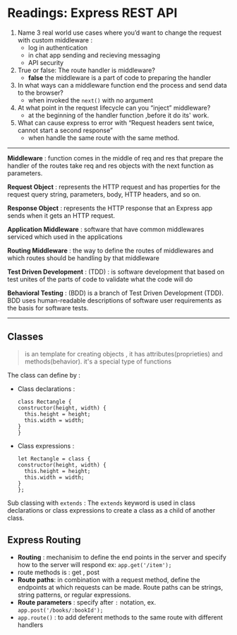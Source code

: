 # Readings: Express REST API

1. Name 3 real world use cases where you’d want to change the request with custom middleware :
   - log in authentication
   - in chat app sending and recieving messaging
   - API security
2. True or false: The route handler is middleware?
   - **false** the middleware is a part of code to preparing the handler
3. In what ways can a middleware function end the process and send data to the browser?
   - when invoked the `next()` with no argument
4. At what point in the request lifecycle can you “inject” middleware?
   - at the beginning of the handler function ,before it do its' work.
5. What can cause express to error with “Request headers sent twice, cannot start a second response”
   - when handle the same route with the same method.

-----------------------------------------------------------
**Middleware** : function comes in the middle of req and res that prepare the handler of the routes take req and res objects with the next function as parameters.

**Request Object** : represents the HTTP request and has properties for the request query string, parameters, body, HTTP headers, and so on.

**Response Object** : represents the HTTP response that an Express app sends when it gets an HTTP request.

**Application Middleware** : software that have common middlewares serviced which used in the applications

**Routing Middleware** : the way to define the routes of middlewares and which routes should be handling by that middleware

**Test Driven Development** : (TDD) : is software development that based on test unites of the parts of code to validate what the code will do

**Behavioral Testing** :  (BDD) is a branch of Test Driven Development (TDD). BDD uses human-readable descriptions of software user requirements as the basis for software tests.

-----------------------------------------------------------

## Classes

> is an template for creating objects , it has attributes(proprieties) and methods(behavior). it's a special type of functions

The class can define by :

- Class declarations :

  ```
  class Rectangle {
  constructor(height, width) {
    this.height = height;
    this.width = width;
  }
  }
  ```

- Class expressions :

  ```
  let Rectangle = class {
  constructor(height, width) {
    this.height = height;
    this.width = width;
  }
  };
  ```

Sub classing with `extends` : The `extends` keyword is used in class declarations or class expressions to create a class as a child of another class.

## Express Routing

- **Routing** : mechanisim to define the end points in the server and specify how to the server will respond
  ex: `app.get('/item');`
- route methods is : get , post
- **Route paths**: in combination with a request method, define the endpoints at which requests can be made. Route paths can be strings, string patterns, or regular expressions.
- **Route parameters** : specify after `:` notation, ex. `app.post('/books/:bookId');`
- `app.route()` : to add deferent methods to the same route with different handlers
